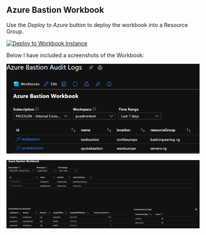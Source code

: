 ## Azure Bastion Workbook

Use the _Deploy to Azure_ button to deploy the workbook into a Resource Group.

[![Deploy to Workbook Instance](https://aka.ms/deploytoazurebutton)](https://portal.azure.com/#create/Microsoft.Template/uri/https%3A%2F%2Fraw.githubusercontent.com%2Fpaulfcollins%2Fpublic-workbooks%2Fmaster%2FAzure%20Bastion%2FWorkbooks%2Fbastionworkbookinstance.json)

Below I have included a screenshots of the Workbook:

![Azure Bastion Host List](https://github.com/paulfcollins/public-workbooks/blob/master/Azure%20Bastion/images/hostlist.png)
  
![Bastion List with Connections](https://github.com/paulfcollins/public-workbooks/blob/master/Azure%20Bastion/images/connections.png)
